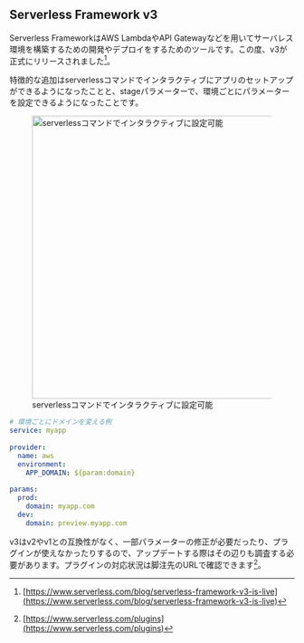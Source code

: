 ## Serverless Framework v3
Serverless FrameworkはAWS LambdaやAPI Gatewayなどを用いてサーバレス環境を構築するための開発やデプロイをするためのツールです。この度、v3が正式にリリースされました[^serverless_V3]。

特徴的な追加はserverlessコマンドでインタラクティブにアプリのセットアップができるようになったことと、stageパラメーターで、環境ごとにパラメーターを設定できるようになったことです。

<figure>
  <img src="/images/web_changelog_2022part1/frameworks/serverless-command-sample.png" alt="serverlessコマンドでインタラクティブに設定可能" width="500" height="500" />
  <figcaption>serverlessコマンドでインタラクティブに設定可能</figcaption>
</figure>


```yaml:serverless.yml
# 環境ごとにドメインを変える例
service: myapp
 
provider:
  name: aws
  environment:
    APP_DOMAIN: ${param:domain}
 
params:
  prod:
    domain: myapp.com
  dev:
    domain: preview.myapp.com
```

v3はv2やv1との互換性がなく、一部パラメーターの修正が必要だったり、プラグインが使えなかったりするので、アップデートする際はその辺りも調査する必要があります。プラグインの対応状況は脚注先のURLで確認できます[^serverless_plugins]。

[^serverless_V3]: [https://www.serverless.com/blog/serverless-framework-v3-is-live](https://www.serverless.com/blog/serverless-framework-v3-is-live)
[^serverless_plugins]: [https://www.serverless.com/plugins](https://www.serverless.com/plugins)
